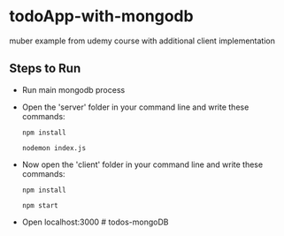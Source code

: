 # todoApp-with-mongodb
muber example from udemy course with additional client implementation

## Steps to Run
* Run main mongodb process
* Open the 'server' folder in your command line and write these commands:

  `npm install`  

  `nodemon index.js`
* Now open the 'client' folder in your command line and write these commands:

  `npm install` 

  `npm start`
* Open localhost:3000
#   t o d o s - m o n g o D B  
 